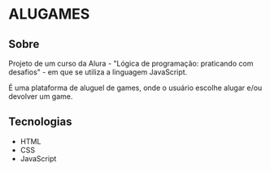 <h1>ALUGAMES</h1>

<h2>Sobre</h2>
<p>Projeto de um curso da Alura - "Lógica de programação: praticando com desafios" - em que se utiliza a linguagem JavaScript.</p>
<p>É uma plataforma de aluguel de games, onde o usuário escolhe alugar e/ou devolver um game.</p>

## Tecnologias
<ul>
  <li>HTML</li>
  <li>CSS</li>
  <li>JavaScript</li>
</ul>
